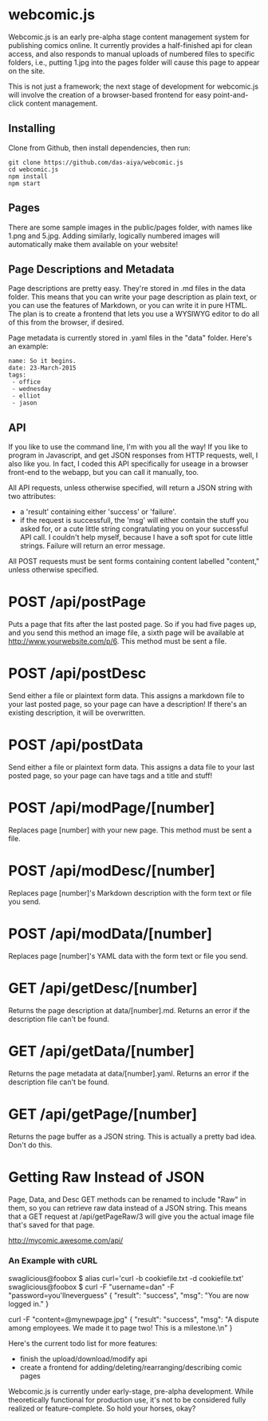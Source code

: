 # webcomic.js
Webcomic.js is an early pre-alpha stage content management system for publishing comics online.  It currently provides a half-finished api for clean access, and also responds to manual uploads of numbered files to specific folders, i.e., putting 1.jpg into the pages folder will cause this page to appear on the site.

This is not just a framework; the next stage of development for webcomic.js will involve the creation of a browser-based frontend for easy point-and-click content management.

## Installing

Clone from Github, then install dependencies, then run:

	git clone https://github.com/das-aiya/webcomic.js
	cd webcomic.js
	npm install
	npm start

## Pages
There are some sample images in the public/pages folder, with names like 1.png and 5.jpg.  Adding similarly, logically numbered images will automatically make them available on your website!

## Page Descriptions and Metadata
Page descriptions are pretty easy.  They're stored in .md files in the data folder.  This means that you can write your page description as plain text, or you can use the features of Markdown, or you can write it in pure HTML.  The plan is to create a frontend that lets you use a WYSIWYG editor to do all of this from the browser, if desired.

Page metadata is currently stored in .yaml files in the "data" folder.  Here's an example:

	name: So it begins.
	date: 23-March-2015
	tags: 
	 - office
	 - wednesday
	 - elliot
	 - jason

## API
If you like to use the command line, I'm with you all the way!  If you like to program in Javascript, and get JSON responses from HTTP requests, well, I also like you.  In fact, I coded this API specifically for useage in a browser front-end to the webapp, but you can call it manually, too.

All API requests, unless otherwise specified, will return a JSON string with two attributes:
- a 'result' containing either 'success' or 'failure'.
- if the request is successfull, the 'msg' will either contain the stuff you asked for, or a cute little string congratulating you on your successful API call.  I couldn't help myself, because I have a soft spot for cute little strings.  Failure will return an error message.

All POST requests must be sent forms containing content labelled "content," unless otherwise specified.

# POST /api/postPage
Puts a page that fits after the last posted page.  So if you had five pages up, and you send this method an image file, a sixth page will be available at http://www.yourwebsite.com/p/6.  This method must be sent a file.

# POST /api/postDesc
Send either a file or plaintext form data.  This assigns a markdown file to your last posted page, so your page can have a description!  If there's an existing description, it will be overwritten.

# POST /api/postData
Send either a file or plaintext form data.  This assigns a data file to your last posted page, so your page can have tags and a title and stuff!

# POST /api/modPage/[number]
Replaces page [number] with your new page. This method must be sent a file.

# POST /api/modDesc/[number]
Replaces page [number]'s Markdown description with the form text or file you send.

# POST /api/modData/[number]
Replaces page [number]'s YAML data with the form text or file you send.

# GET /api/getDesc/[number]
Returns the page description at data/[number].md.  Returns an error if the description file can't be found.

# GET /api/getData/[number]
Returns the page metadata at data/[number].yaml.  Returns an error if the description file can't be found.

# GET /api/getPage/[number]
Returns the page buffer as a JSON string.  This is actually a pretty bad idea.  Don't do this.

# Getting Raw Instead of JSON
Page, Data, and Desc GET methods can be renamed to include "Raw" in them, so you can retrieve raw data instead of a JSON string.  This means that a GET request at /api/getPageRaw/3 will give you the actual image file that's saved for that page.

http://mycomic.awesome.com/api/

### An Example with cURL
swaglicious@foobox $ alias curl='curl -b cookiefile.txt -d cookiefile.txt'
swaglicious@foobox $ curl -F "username=dan" -F "password=you'llneverguess"
{
  "result": "success",
	"msg": "You are now logged in."
}

curl -F "content=@mynewpage.jpg" 
{
  "result": "success",
  "msg": "A dispute among employees.  We made it to page two!  This is a milestone.\n"
}

Here's the current todo list for more features:

- finish the upload/download/modify api
- create a frontend for adding/deleting/rearranging/describing comic pages

Webcomic.js is currently under early-stage, pre-alpha development.  While theoretically functional for production use, it's not to be considered fully realized or feature-complete.  So hold your horses, okay?
